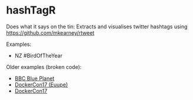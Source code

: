# hashTagR
Does what it says on the tin: Extracts and visualises twitter hashtags using https://github.com/mkearney/rtweet

Examples:

 * NZ #BirdOfTheYear
 
 Older examples (broken code):
 
  * [BBC Blue Planet](https://dataknut.github.io/tweetR/tweetRBluePlanet2_2017.html) 
  * [DockerCon17 (Euupe)](dataknut.github.io/tweetR/tweetDockerConEU_2017.html)
  * [DockerCon17](https://dataknut.github.io/tweetR/tweetDockerCon.html)
